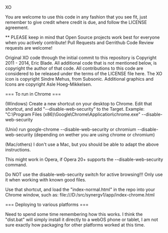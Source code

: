 XO

You are welcome to use this code in any fashion that you see fit, just remember
to give credit where credit is due, and follow the LICENSE agreement.

** PLEASE keep in mind that Open Source projects work best for everyone when you
actively contribute!  Pull Requests and Gerrithub Code Review requests are welcome!

Original XO code through the initial commit to this repository is Copyright 2011 - 2014, Eric Blade. All additional code that is not mentioned below, is copyright the author of that code. All contributions to this code are considered to be released under the terms of the LICENSE file here.
The XO icon is copyright Sindre Mehus, from Subsonic.
Additional graphics and Icons are copyright Asle Hoeg-Mikkelsen.

=== To run in Chrome ===

(Windows) Create a new shortcut on your desktop to Chrome.  Edit that shortcut, and add "--disable-web-security" to the Target.
Example: "C:\Program Files (x86)\Google\Chrome\Application\chrome.exe" --disable-web-security

(Unix) run google-chrome --disable-web-security or chromium --disable-web-security (depending on wether you are using chrome or chromium)

(Mac/others) I don't use a Mac, but you should be able to adapt the above instructions.

This might work in Opera, if Opera 20+ supports the --disable-web-security command.

Do NOT use the disable-web-security switch for active browsing!!! Only use it when working with known good files.

Use that shortcut, and load the "index-normal.html" in the repo into your Chrome window, such as:
file:///D:/src/synergv1/app/index-chrome.html

=== Deploying to various platforms ===

Need to spend some time remembering how this works.  I think the "dist.bat" will simply install it
directly to a webOS phone or tablet, I am not sure exactly how packaging for other platforms worked at
this time.
